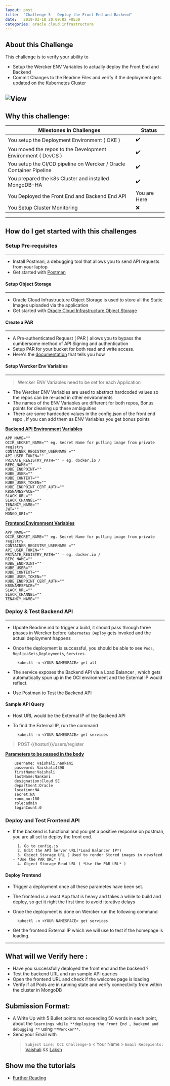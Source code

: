 ```yaml
---
layout: post
title:  "Challenge-5 - Deploy the Front End and Backend"
date:   2019-03-18 20:09:02 +0530
categories: oracle cloud infrastructure
---
```


About this Challenge
---

This challenge is to verify your ability to 
* Setup the Wercker ENV Variables to actually deploy the Front End and Backend
* Commit Changes to the Readme Files and verify if the deployment gets updated on the Kubernetes Cluster
<!--more-->
![View](https://storage.googleapis.com/cdn.thenewstack.io/media/2017/11/07751442-deployment.png)
---


## Why this challenge:

<table>
<thead>
	<tr>
		<th>Milestones in Challenges</th>
		<th>Status</th>
	</tr>
</thead>
<tbody>
	<tr>
		<td>You setup the Deployment Environment ( OKE )</td>
		<td> ✔️ </td>
	</tr>
	<tr>
		<td>You moved the repos to the Development Environment ( DevCS )</td>
		<td> ✔️ </td>
	</tr>
	<tr>
		<td>You setup the CI/CD pipeline on Wercker / Oracle Container Pipeline</td>
		<td> ✔️ </td>
	</tr>
	<tr>
		<td>You prepared the k8s Cluster and installed MongoDB-HA</td>
		<td> ✔️ </td>
	</tr>
	<tr>
		<td>You Deployed the Front End and Backend End API</td>
		<td> You are Here</td>
	</tr>
	<tr>
		<td>You Setup Cluster Monitoring</td>
		<td>❌</td>
	</tr>
</tbody>
</table>

-------------------------

## How do I get started with this challenges
### Setup Pre-requisites
----
* Install Postman, a debugging tool that allows you to send API requests from your laptop
* Get started with [Postman](https://www.getpostman.com/downloads/) 

#### Setup Object Storage
----
* Oracle Cloud Infrastructure Object Storage is used to store all the Static Images uploaded via the application
* Get started with [Oracle Cloud Infrastructure Object Storage](https://docs.cloud.oracle.com/iaas/Content/Object/Concepts/objectstorageoverview.htm)


#### Create a PAR 
----
* A Pre-authenticated Request ( PAR ) allows you to bypass the cumbersome method of API Signing and authentication 
* Setup PAR for your bucket for both read and write access.
* Here's the [documentation](https://docs.cloud.oracle.com/iaas/Content/Object/Tasks/usingpreauthenticatedrequests.htm) that tells you how


#### Setup Wercker Env Variables
----
> Wercker ENV Variables need to be set for each Application

* The Wercker ENV Variables are used to abstract hardcoded values so the repos can be re-used in other environments
* The names of the ENV Variables are different for both repos, Bonus points for cleaning up these ambiguities
* There are some hardcoded values in the config.json of the front end repo , if you can add them as ENV Variables you get bonus points

<u>**Backend API Environment Variables**</u>

	APP_NAME=""
	OCIR_SECRET_NAME="" eg. Secret Name for pulling image from private registry
	CONTAINER_REGISTRY_USERNAME ="" 
	API_USER_TOKEN="" 
	PRIVATE_REGISTRY_PATH="" - eg. docker.io / 
	REPO_NAME="" 
	KUBE_ENDPOINT=""
	KUBE_USER=""
	KUBE_CONTEXT=""
	KUBE_USER_TOKEN=""
	KUBE_ENDPOINT_CERT_AUTH=""
	K8SNAMESPACE=""
	SLACK_URL=""
	SLACK_CHANNEL=""
	TENANCY_NAME=""
	JWT=""
	MONGO_URI=""

<u>**Frontend Environment Variables**</u>

	APP_NAME=""
	OCIR_SECRET_NAME="" eg. Secret Name for pulling image from private registry
	CONTAINER_REGISTRY_USERNAME ="" 
	API_USER_TOKEN="" 
	PRIVATE_REGISTRY_PATH="" - eg. docker.io / 
	REPO_NAME="" 
	KUBE_ENDPOINT=""
	KUBE_USER=""
	KUBE_CONTEXT=""
	KUBE_USER_TOKEN=""
	KUBE_ENDPOINT_CERT_AUTH=""
	K8SNAMESPACE=""
	SLACK_URL=""
	SLACK_CHANNEL=""
	TENANCY_NAME=""

### Deploy & Test Backend API
------
* Update Readme.md to trigger a build, it should pass through three phases in Wercker before `Kubernetes Deploy` gets invoked and the actual deployment happens

* Once the deployment is successful, you should be able to see `Pods`, `ReplicaSets`,`Deployments`, `Services`. 

        kubectl -n <YOUR NAMESPACE> get all

* The service exposes the Backend API via a Load Balancer , which gets automatically spun up in the OCI environment and the External IP would reflect. 

* Use Postman to Test the Backend API

#### Sample API Query

* Host URL would be the External IP of the Backend API
* To find the External IP, run the command 
        
        kubectl -n <YOUR NAMESPACE> get services
        
> POST {{hosturl}}/users/register

**<u>Parameters to be passed in the body</u>**

        username: vaishali.nankani
        password: Vaishali4390
        firstName:Vaishali
        lastName:Nankani
        designation:Cloud SE
        department:Oracle
        location:NA
        secret:NA
        room_no:100
        role:admin
        loginCount:0

### Deploy and Test Frontend API
* If the backend is functional and you get a positive response on postman, you are all set to deploy the front end. 

        1. Go to config.js
        2. Edit the API Server URL(*Load Balancer IP*)
        3. Object Storage URL ( Used to render Stored images in newsfeed - *Use the PAR URL* )
        4. Object Storage Read URL ( *Use the PAR URL* )

#### Deploy Frontend 
* Trigger a deployment once all these parametes have been set.
* The frontend is a react App that is heavy and takes a while to build and deploy, so get it right the first time to avoid iterative delays
* Once the deployment is done on Wercker run the following command

        kubectl -n <YOUR NAMESPACE> get services
        
* Get the frontend External IP which we will use to test if the homepage is loading.

----------------------

## What will we Verify here : 
* Have you successfully deployed the front end and the backend ?
* Test the backend URL and run sample API queries
* Open the frontend URL and check if the welcome page is loading
* Verify if all Pods are in running state and verify connectivity from within the cluster in MongoDB

## Submission Format: 
* A Write Up with 5 Bullet points not exceeding 50 words in each point, about the `learnings while **deploying the Front End , backend and debugging **` using `**Wercker**`. 
* Send your Email with 
  > `Subject Line: OCI Challenge-5` < Your Name > 
  > `Email Recepients:` [Vaishali](mailto:vaishali.nankani@oracle.com) && [Laksh](mailto:lakshmikanth.vasudevamurthy@oracle.com)

## Show me the tutorials 
* [Further Reading ](https://kubernetes.io/blog/2017/01/running-mongodb-on-kubernetes-with-statefulsets/)


